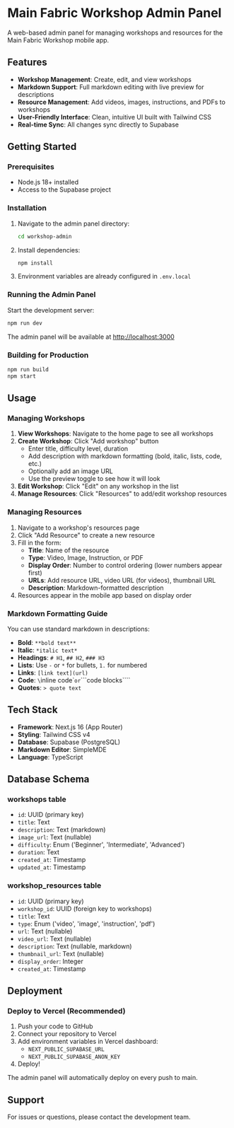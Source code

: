 # Main Fabric Workshop Admin Panel

A web-based admin panel for managing workshops and resources for the Main Fabric Workshop mobile app.

## Features

- **Workshop Management**: Create, edit, and view workshops
- **Markdown Support**: Full markdown editing with live preview for descriptions
- **Resource Management**: Add videos, images, instructions, and PDFs to workshops
- **User-Friendly Interface**: Clean, intuitive UI built with Tailwind CSS
- **Real-time Sync**: All changes sync directly to Supabase

## Getting Started

### Prerequisites

- Node.js 18+ installed
- Access to the Supabase project

### Installation

1. Navigate to the admin panel directory:
   ```bash
   cd workshop-admin
   ```

2. Install dependencies:
   ```bash
   npm install
   ```

3. Environment variables are already configured in `.env.local`

### Running the Admin Panel

Start the development server:
```bash
npm run dev
```

The admin panel will be available at [http://localhost:3000](http://localhost:3000)

### Building for Production

```bash
npm run build
npm start
```

## Usage

### Managing Workshops

1. **View Workshops**: Navigate to the home page to see all workshops
2. **Create Workshop**: Click "Add workshop" button
   - Enter title, difficulty level, duration
   - Add description with markdown formatting (bold, italic, lists, code, etc.)
   - Optionally add an image URL
   - Use the preview toggle to see how it will look
3. **Edit Workshop**: Click "Edit" on any workshop in the list
4. **Manage Resources**: Click "Resources" to add/edit workshop resources

### Managing Resources

1. Navigate to a workshop's resources page
2. Click "Add Resource" to create a new resource
3. Fill in the form:
   - **Title**: Name of the resource
   - **Type**: Video, Image, Instruction, or PDF
   - **Display Order**: Number to control ordering (lower numbers appear first)
   - **URLs**: Add resource URL, video URL (for videos), thumbnail URL
   - **Description**: Markdown-formatted description
4. Resources appear in the mobile app based on display order

### Markdown Formatting Guide

You can use standard markdown in descriptions:

- **Bold**: `**bold text**`
- **Italic**: `*italic text*`
- **Headings**: `# H1`, `## H2`, `### H3`
- **Lists**: Use `-` or `*` for bullets, `1.` for numbered
- **Links**: `[link text](url)`
- **Code**: `\`inline code\`` or `\`\`\`code blocks\`\`\``
- **Quotes**: `> quote text`

## Tech Stack

- **Framework**: Next.js 16 (App Router)
- **Styling**: Tailwind CSS v4
- **Database**: Supabase (PostgreSQL)
- **Markdown Editor**: SimpleMDE
- **Language**: TypeScript

## Database Schema

### workshops table
- `id`: UUID (primary key)
- `title`: Text
- `description`: Text (markdown)
- `image_url`: Text (nullable)
- `difficulty`: Enum ('Beginner', 'Intermediate', 'Advanced')
- `duration`: Text
- `created_at`: Timestamp
- `updated_at`: Timestamp

### workshop_resources table
- `id`: UUID (primary key)
- `workshop_id`: UUID (foreign key to workshops)
- `title`: Text
- `type`: Enum ('video', 'image', 'instruction', 'pdf')
- `url`: Text (nullable)
- `video_url`: Text (nullable)
- `description`: Text (nullable, markdown)
- `thumbnail_url`: Text (nullable)
- `display_order`: Integer
- `created_at`: Timestamp

## Deployment

### Deploy to Vercel (Recommended)

1. Push your code to GitHub
2. Connect your repository to Vercel
3. Add environment variables in Vercel dashboard:
   - `NEXT_PUBLIC_SUPABASE_URL`
   - `NEXT_PUBLIC_SUPABASE_ANON_KEY`
4. Deploy!

The admin panel will automatically deploy on every push to main.

## Support

For issues or questions, please contact the development team.
